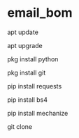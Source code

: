 # email_bom

apt update

apt upgrade

pkg install python

pkg install git

pip install requests

pip install bs4

pip install mechanize

git clone 
